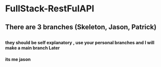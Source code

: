 # FullStack-RestFulAPI


<h2> There are 3 branches 
      (Skeleton,
      Jason,
      Patrick)
<h2>

<h4> they should be self explanatory , use your personal branches and I will make a main branch Later <h4>
its me jason